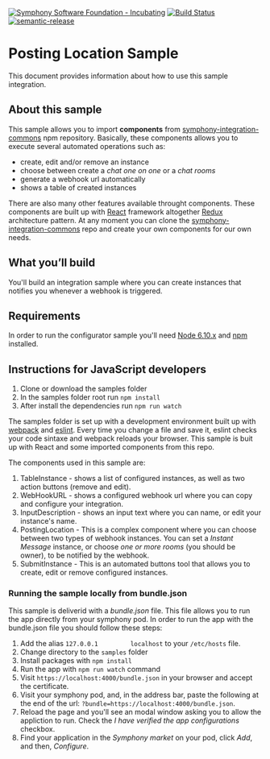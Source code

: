 [![Symphony Software Foundation - Incubating](https://cdn.rawgit.com/symphonyoss/contrib-toolbox/master/images/ssf-badge-incubating.svg)](https://symphonyoss.atlassian.net/wiki/display/FM/Incubating) [![Build Status](https://travis-ci.org/symphonyoss/App-Integrations-FE-Commons.svg?branch=dev)](https://travis-ci.org/symphonyoss/App-Integrations-FE-Commons) [![semantic-release](https://img.shields.io/badge/%20%20%F0%9F%93%A6%F0%9F%9A%80-semantic--release-e10079.svg)](https://github.com/semantic-release/semantic-release)

# Posting Location Sample
This document provides information about how to use this sample integration.

## About this sample
This sample allows you to import __components__ from [symphony-integration-commons][commons] npm repository. Basically, these components allows you to execute several automated operations such as: 
* create, edit and/or remove an instance
* choose between create a _chat one on one_ or a _chat rooms_
* generate a webhook url automatically
* shows a table of created instances

There are also many other features available throught components. These components are built up with [React][react] framework altogether [Redux][redux] architecture pattern. At any moment you can clone the [symphony-integration-commons][commons] repo and create your own components for our own needs.

## What you’ll build
You'll build an integration sample where you can create instances that notifies you whenever a webhook is triggered.

## Requirements
In order to run the configurator sample you'll need [Node 6.10.x][node] and [npm][npm] installed.

## Instructions for JavaScript developers 
1. Clone or download the samples folder
2. In the samples folder root run `npm install`
3. After install the dependencies run `npm run watch`

The samples folder is set up with a development environment built up with [webpack][webpack] and [eslint][eslint]. Every time you change a file and save it, eslint checks your code sintaxe and webpack reloads your browser. This sample is buit up with React and some imported components from this repo.

The components used in this sample are:
1. TableInstance - shows a list of configured instances, as well as two action buttons (remove and edit).
2. WebHookURL - shows a configured webhook url where you can copy and configure your integration.
3. InputDescription - shows an input text where you can name, or edit your instance's name.
4. PostingLocation - This is a complex component where you can choose between two types of webhook instances. You can set a _Instant Message_ instance, or choose _one or more rooms_ (you should be owner), to be notified by the webhook.
5. SubmitInstance - This is an automated buttons tool that allows you to create, edit or remove configured instances.

### Running the sample locally from bundle.json
This sample is deliverid with a *bundle.json* file. This file allows you to run the app directly from your symphony pod. In order to run the app with the bundle.json file you should follow these steps:
1. Add the alias `127.0.0.1         localhost` to your `/etc/hosts` file.
2. Change directory to the `samples` folder
3. Install packages with `npm install`
4. Run the app with `npm run watch` command
5. Visit `https://localhost:4000/bundle.json` in your browser and accept the certificate.
6. Visit your symphony pod, and, in the address bar, paste the following at the end of the url:  `?bundle=https://localhost:4000/bundle.json`. 
7. Reload the page and you'll see an modal window asking you to allow the appliction to run. Check the _I have verified the app configurations_ checkbox. 
8. Find your application in the _Symphony market_ on your pod, click _Add_, and then, _Configure_.

[commons]: https://www.npmjs.com/package/symphony-integration-commons
[eslint]: http://eslint.org/
[node]: https://nodejs.org/en/
[npm]: https://www.npmjs.com/
[react]: https://facebook.github.io/react/
[redux]: http://redux.js.org/
[webpack]: https://webpack.github.io/
